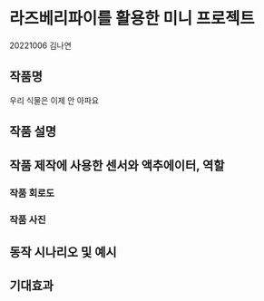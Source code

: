 # 라즈베리파이를 활용한 미니 프로젝트
20221006 김나연

## 작품명
우리 식물은 이제 안 아파요

## 작품 설명


## 작품 제작에 사용한 센서와 액추에이터, 역할

### 작품 회로도

### 작품 사진

## 동작 시나리오 및 예시

## 기대효과
